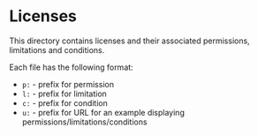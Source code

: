 # Licenses

This directory contains licenses and their associated
permissions, limitations and conditions.

Each file has the following format:

* `p:` - prefix for permission
* `l:` - prefix for limitation
* `c:` - prefix for condition
* `u:` - prefix for URL for an example displaying permissions/limitations/conditions
